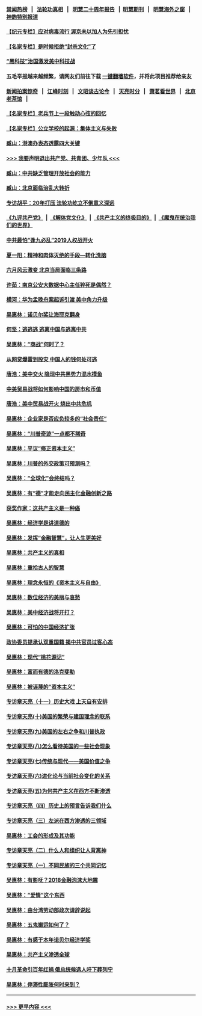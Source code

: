 #### [禁闻热榜](热点新闻.md?=0)  &nbsp;&nbsp;|&nbsp;&nbsp; [法轮功真相](https://github.com/gfw-breaker/truth/blob/master/README.md?=0) &nbsp;&nbsp;|&nbsp;&nbsp; [明慧二十周年报告](https://github.com/gfw-breaker/mh-reports/blob/master/README.md?=0) &nbsp;&nbsp;|&nbsp;&nbsp;[明慧期刊](https://github.com/gfw-breaker/mh-qikan) &nbsp;&nbsp;|&nbsp;&nbsp; [明慧海外之窗](https://github.com/gfw-breaker/mh-news/blob/master/README.md?=0) &nbsp;&nbsp;|&nbsp;&nbsp; [神韵特别报道](https://github.com/gfw-breaker/mh-news/blob/master/shenyun.md?=0)
#### [【纪元专栏】应对病毒流行 渥京未以加人为先引担忧](../pages/nsc423/n11875714.md?t=03031331) 
#### [【名家专栏】是时候拒绝“封杀文化”了](../pages/nsc423/n11814093.md?t=03031331) 
#### [“黑科技”治国激发美中科技战](../pages/nsc423/n11638056.md?t=03031331) 
#### 五毛举报越来越频繁，请网友们前往下载 [一键翻墙软件](https://github.com/gfw-breaker/ssr-accounts)，并将此项目推荐给亲友
#### [新闻拍案惊奇](https://github.com/gfw-breaker/banned-news/blob/master/pages/link4.md) &nbsp;&nbsp;|&nbsp;&nbsp; [江峰时刻](https://github.com/gfw-breaker/banned-news/blob/master/pages/link4.md) &nbsp;&nbsp;|&nbsp;&nbsp; [文昭谈古论今](https://github.com/gfw-breaker/banned-news/blob/master/pages/link4.md) &nbsp;&nbsp;|&nbsp;&nbsp; [天亮时分](https://github.com/gfw-breaker/banned-news/blob/master/pages/link4.md) &nbsp;&nbsp;|&nbsp;&nbsp; [萧茗看世界](https://github.com/gfw-breaker/banned-news/blob/master/pages/link4.md) &nbsp;&nbsp;|&nbsp;&nbsp; [北京老茶馆](https://github.com/gfw-breaker/banned-news/blob/master/pages/link4.md) &nbsp;&nbsp;|&nbsp;&nbsp; 
#### [【名家专栏】老兵节上一段触动心弦的回忆](../pages/nsc423/n11646016.md?t=03031331) 
#### [【名家专栏】公立学校的起源：集体主义与失败](../pages/nsc423/n11601833.md?t=03031331) 
#### [臧山：港澳办表态透露四大关键](../pages/nsc423/n11421628.md?t=03031331) 
#### [>>> 我要声明退出共产党、共青团、少年队 <<<](https://github.com/begood0513/goodnews/blob/master/quit/letter.md) 
#### [臧山：中共缺乏管理开放社会的能力](../pages/nsc423/n11407457.md?t=03031331) 
#### [臧山：北京面临治乱大转折](../pages/nsc423/n11406895.md?t=03031331) 
#### [专访胡平：20年打压 法轮功屹立不倒意义深远](../pages/nsc423/n11398800.md?t=03031331) 
#### [《九评共产党》](https://github.com/begood0513/9ping.md/blob/master/README.md) &nbsp;|&nbsp; [《解体党文化》](../../../../jtdwh.md/blob/master/README.md)  &nbsp;|&nbsp; [《共产主义的终极目的》](../../../../gczydzjmd.md/blob/master/README.md) &nbsp;|&nbsp; [《魔鬼在统治我们的世界》](../../../../mgztzwmdsj.md/blob/master/README.md) 
#### [中共最怕“逢九必乱”2019人权战开火](../pages/nsc423/n11385248.md?t=03031331) 
#### [夏一阳：精神和肉体灭绝的手段—转化洗脑](../pages/nsc423/n11368250.md?t=03031331) 
#### [六月风云激变 北京当局面临三条路](../pages/nsc423/n11313668.md?t=03031331) 
#### [许茹：南京公安大数据中心主任猝死是偶然？](../pages/nsc423/n11064744.md?t=03031331) 
#### [横河：华为孟晚舟案起诉引渡 美中角力升级](../pages/nsc423/n11027230.md?t=03031331) 
#### [吴惠林：诺贝尔奖让海耶克翻身](../pages/nsc423/n10890049.md?t=03031331) 
#### [何坚：逃逃逃 逃离中国与逃离中共](../pages/nsc423/n10592891.md?t=03031331) 
#### [吴惠林：“商战”何时了？](../pages/nsc423/n10573558.md?t=03031331) 
#### [从网贷爆雷到股灾 中国人的钱何处可逃](../pages/nsc423/n10572800.md?t=03031331) 
#### [唐浩：美中交火 隐现中共黑势力混水摸鱼](../pages/nsc423/n10544040.md?t=03031331) 
#### [中美贸易战将如何影响中国的房市和币值](../pages/nsc423/n10543697.md?t=03031331) 
#### [唐浩：美中贸易战开火 烧出中共危机](../pages/nsc423/n10540126.md?t=03031331) 
#### [吴惠林：企业家是否应负较多的“社会责任”](../pages/nsc423/n10535022.md?t=03031331) 
#### [吴惠林：“川普奇迹”一点都不稀奇](../pages/nsc423/n10512808.md?t=03031331) 
#### [吴惠林：平议“修正资本主义”](../pages/nsc423/n10495724.md?t=03031331) 
#### [吴惠林：川普的外交政策可预测吗？](../pages/nsc423/n10462387.md?t=03031331) 
#### [吴惠林：“全球化”会终结吗？](../pages/nsc423/n10452838.md?t=03031331) 
#### [吴惠林：有“德”才能走向民主化金融创新之路](../pages/nsc423/n10432292.md?t=03031331) 
#### [获奖作家：这共产主义是一种癌](../pages/nsc423/n10431541.md?t=03031331) 
#### [吴惠林：经济学是讲道德的](../pages/nsc423/n10398014.md?t=03031331) 
#### [吴惠林：发挥“金融智慧”，让人生更美好](../pages/nsc423/n10375019.md?t=03031331) 
#### [吴惠林：共产主义的真相](../pages/nsc423/n10351394.md?t=03031331) 
#### [吴惠林：重拾古人的智慧](../pages/nsc423/n10337691.md?t=03031331) 
#### [吴惠林：理念永恒的《资本主义与自由》](../pages/nsc423/n10316274.md?t=03031331) 
#### [吴惠林：数位经济的美丽与哀愁](../pages/nsc423/n10292946.md?t=03031331) 
#### [吴惠林：美中经济战将开打？](../pages/nsc423/n10258825.md?t=03031331) 
#### [吴惠林：可怕的中国经济扩张](../pages/nsc423/n10219147.md?t=03031331) 
#### [政协委员提承认双重国籍 揭中共官员过客心态](../pages/nsc423/n10208809.md?t=03031331) 
#### [吴惠林：现代“桃花源记”](../pages/nsc423/n10185234.md?t=03031331) 
#### [吴惠林：富而有德的洛克斐勒](../pages/nsc423/n10142264.md?t=03031331) 
#### [吴惠林：被诬蔑的“资本主义”](../pages/nsc423/n10124816.md?t=03031331) 
#### [专访章天亮（十一）历史大戏 上天自有安排](../pages/nsc423/n10094905.md?t=03031331) 
#### [专访章天亮(十)美国的繁荣与建国理念的联系](../pages/nsc423/n10094899.md?t=03031331) 
#### [专访章天亮(九)美国的左右之争和川普执政](../pages/nsc423/n10094889.md?t=03031331) 
#### [专访章天亮(八)怎么看待美国的一些社会现象](../pages/nsc423/n10094857.md?t=03031331) 
#### [专访章天亮(七)传统与现代——美国价值之争](../pages/nsc423/n10093140.md?t=03031331) 
#### [专访章天亮(六)进化论与当前社会变化的关系](../pages/nsc423/n10092036.md?t=03031331) 
#### [专访章天亮(五)为何共产主义在西方不断渗透](../pages/nsc423/n10083620.md?t=03031331) 
#### [专访章天亮（四）历史上的预言告诉我们什么](../pages/nsc423/n10083606.md?t=03031331) 
#### [专访章天亮（三）左派在西方渗透的三领域](../pages/nsc423/n10081115.md?t=03031331) 
#### [吴惠林：工会的形成及其功能](../pages/nsc423/n10080633.md?t=03031331) 
#### [专访章天亮（二）什么人和组织让人背离神](../pages/nsc423/n10076637.md?t=03031331) 
#### [专访章天亮（一）不同民族的三个共同记忆](../pages/nsc423/n10074188.md?t=03031331) 
#### [吴惠林：有影呒？2018金融泡沫大地震](../pages/nsc423/n10040534.md?t=03031331) 
#### [吴惠林：“爱情”这个东西](../pages/nsc423/n10019423.md?t=03031331) 
#### [吴惠林：由台湾劳动部政次请辞说起](../pages/nsc423/n9979679.md?t=03031331) 
#### [吴惠林：五鬼搬运如何了？](../pages/nsc423/n9925338.md?t=03031331) 
#### [吴惠林：有感于本年诺贝尔经济学奖](../pages/nsc423/n9871883.md?t=03031331) 
#### [吴惠林：共产主义渗透全球](../pages/nsc423/n9812748.md?t=03031331) 
#### [十月革命引百年红祸 俄总统候选人吁下葬列宁](../pages/nsc423/n9810182.md?t=03031331) 
#### [吴惠林：停滞性膨胀何时来到？](../pages/nsc423/n9764136.md?t=03031331) 

----
#### [ >>> 更早内容 <<< ](../indexes/nsc423-earlier.md)
